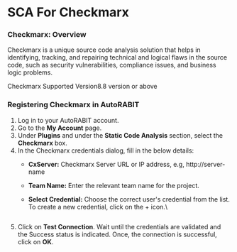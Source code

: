 # SCA For Checkmarx

### Checkmarx: Overview <a href="#checkmarx-overview" id="checkmarx-overview"></a>

Checkmarx is a unique source code analysis solution that helps in identifying, tracking, and repairing technical and logical flaws in the source code, such as security vulnerabilities, compliance issues, and business logic problems.

Checkmarx Supported Version8.8 version or above

### Registering Checkmarx in AutoRABIT  <a href="#registering-checkmarx-in-autorabit" id="registering-checkmarx-in-autorabit"></a>

1. Log in to your AutoRABIT account.&#x20;
2. Go to the **My Account** page.&#x20;
3. Under **Plugins** and under the **Static Code Analysis** section, select the **Checkmarx** box.
4. In the Checkmarx credentials dialog, fill in the below details:
   * **CxServer:** Checkmarx Server URL or IP address, e.g, http://server-name
   * **Team Name:** Enter the relevant team name for the project.
   *   **Select Credential:** Choose the correct user's credential from the list. To create a new credential, click on the + icon.\


       <figure><img src="https://cdn.document360.io/8711f4e7-c040-4616-aac9-d947f87e4619/Images/Documentation/image-1664794941443.png" alt=""><figcaption></figcaption></figure>
5. &#x20;Click on **Test Connection**. Wait until the credentials are validated and the Success status is indicated. Once, the connection is successful, click on **OK**. &#x20;
